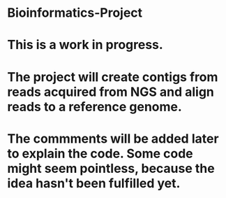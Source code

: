 # Bioinformatics-Project
# This is a work in progress.
# The project will create contigs from reads acquired from NGS and align reads to a reference genome.
# The commments will be added later to explain the code. Some code might seem pointless, because the idea hasn't been fulfilled yet.
